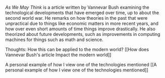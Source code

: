 _As We May Think_ is a article written by Vannevar Bush examining the technological developments that have emerged over time, up to about the second world war. He remarks on how theories in the past that were unpractical due to things like economic matters in more recent years, and how over even short amounts of time things improve drastically. He also theorized about future developments, such as improvements in computing machines for things such as math and science.

Thoughts:
How this can be applied to the modern world? [[How does Vannevar Bush's article Impact the modern world]]

A personal example of how I view one of the technologies mentioned [[A personal example of how I view one of the technologies mentioned]]
